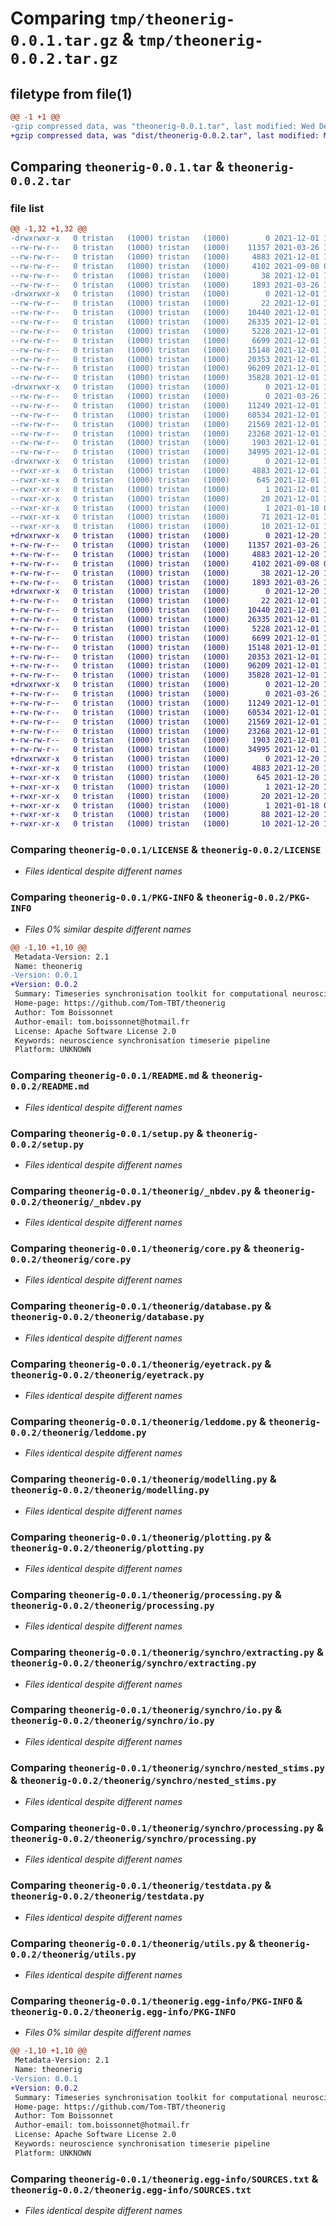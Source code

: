 # Comparing `tmp/theonerig-0.0.1.tar.gz` & `tmp/theonerig-0.0.2.tar.gz`

## filetype from file(1)

```diff
@@ -1 +1 @@
-gzip compressed data, was "theonerig-0.0.1.tar", last modified: Wed Dec  1 13:37:44 2021, max compression
+gzip compressed data, was "dist/theonerig-0.0.2.tar", last modified: Mon Dec 20 11:02:46 2021, max compression
```

## Comparing `theonerig-0.0.1.tar` & `theonerig-0.0.2.tar`

### file list

```diff
@@ -1,32 +1,32 @@
-drwxrwxr-x   0 tristan   (1000) tristan   (1000)        0 2021-12-01 13:37:44.880546 theonerig-0.0.1/
--rw-rw-r--   0 tristan   (1000) tristan   (1000)    11357 2021-03-26 10:03:13.000000 theonerig-0.0.1/LICENSE
--rw-rw-r--   0 tristan   (1000) tristan   (1000)     4883 2021-12-01 13:37:44.880546 theonerig-0.0.1/PKG-INFO
--rw-rw-r--   0 tristan   (1000) tristan   (1000)     4102 2021-09-08 08:13:17.000000 theonerig-0.0.1/README.md
--rw-rw-r--   0 tristan   (1000) tristan   (1000)       38 2021-12-01 13:37:44.880546 theonerig-0.0.1/setup.cfg
--rw-rw-r--   0 tristan   (1000) tristan   (1000)     1893 2021-03-26 10:03:13.000000 theonerig-0.0.1/setup.py
-drwxrwxr-x   0 tristan   (1000) tristan   (1000)        0 2021-12-01 13:37:44.880546 theonerig-0.0.1/theonerig/
--rw-rw-r--   0 tristan   (1000) tristan   (1000)       22 2021-12-01 13:15:32.000000 theonerig-0.0.1/theonerig/__init__.py
--rw-rw-r--   0 tristan   (1000) tristan   (1000)    10440 2021-12-01 13:16:31.000000 theonerig-0.0.1/theonerig/_nbdev.py
--rw-rw-r--   0 tristan   (1000) tristan   (1000)    26335 2021-12-01 13:15:33.000000 theonerig-0.0.1/theonerig/core.py
--rw-rw-r--   0 tristan   (1000) tristan   (1000)     5228 2021-12-01 13:15:33.000000 theonerig-0.0.1/theonerig/database.py
--rw-rw-r--   0 tristan   (1000) tristan   (1000)     6699 2021-12-01 13:15:33.000000 theonerig-0.0.1/theonerig/eyetrack.py
--rw-rw-r--   0 tristan   (1000) tristan   (1000)    15148 2021-12-01 13:15:33.000000 theonerig-0.0.1/theonerig/leddome.py
--rw-rw-r--   0 tristan   (1000) tristan   (1000)    20353 2021-12-01 13:15:33.000000 theonerig-0.0.1/theonerig/modelling.py
--rw-rw-r--   0 tristan   (1000) tristan   (1000)    96209 2021-12-01 13:16:31.000000 theonerig-0.0.1/theonerig/plotting.py
--rw-rw-r--   0 tristan   (1000) tristan   (1000)    35828 2021-12-01 13:15:33.000000 theonerig-0.0.1/theonerig/processing.py
-drwxrwxr-x   0 tristan   (1000) tristan   (1000)        0 2021-12-01 13:37:44.880546 theonerig-0.0.1/theonerig/synchro/
--rw-rw-r--   0 tristan   (1000) tristan   (1000)        0 2021-03-26 10:03:13.000000 theonerig-0.0.1/theonerig/synchro/__init__.py
--rw-rw-r--   0 tristan   (1000) tristan   (1000)    11249 2021-12-01 13:16:31.000000 theonerig-0.0.1/theonerig/synchro/extracting.py
--rw-rw-r--   0 tristan   (1000) tristan   (1000)    60534 2021-12-01 13:16:31.000000 theonerig-0.0.1/theonerig/synchro/io.py
--rw-rw-r--   0 tristan   (1000) tristan   (1000)    21569 2021-12-01 13:16:31.000000 theonerig-0.0.1/theonerig/synchro/nested_stims.py
--rw-rw-r--   0 tristan   (1000) tristan   (1000)    23268 2021-12-01 13:15:33.000000 theonerig-0.0.1/theonerig/synchro/processing.py
--rw-rw-r--   0 tristan   (1000) tristan   (1000)     1903 2021-12-01 13:15:33.000000 theonerig-0.0.1/theonerig/testdata.py
--rw-rw-r--   0 tristan   (1000) tristan   (1000)    34995 2021-12-01 13:16:31.000000 theonerig-0.0.1/theonerig/utils.py
-drwxrwxr-x   0 tristan   (1000) tristan   (1000)        0 2021-12-01 13:37:44.880546 theonerig-0.0.1/theonerig.egg-info/
--rwxr-xr-x   0 tristan   (1000) tristan   (1000)     4883 2021-12-01 13:37:44.000000 theonerig-0.0.1/theonerig.egg-info/PKG-INFO
--rwxr-xr-x   0 tristan   (1000) tristan   (1000)      645 2021-12-01 13:37:44.000000 theonerig-0.0.1/theonerig.egg-info/SOURCES.txt
--rwxr-xr-x   0 tristan   (1000) tristan   (1000)        1 2021-12-01 13:37:44.000000 theonerig-0.0.1/theonerig.egg-info/dependency_links.txt
--rwxr-xr-x   0 tristan   (1000) tristan   (1000)       20 2021-12-01 13:37:44.000000 theonerig-0.0.1/theonerig.egg-info/entry_points.txt
--rwxr-xr-x   0 tristan   (1000) tristan   (1000)        1 2021-01-18 08:40:32.000000 theonerig-0.0.1/theonerig.egg-info/not-zip-safe
--rwxr-xr-x   0 tristan   (1000) tristan   (1000)       71 2021-12-01 13:37:44.000000 theonerig-0.0.1/theonerig.egg-info/requires.txt
--rwxr-xr-x   0 tristan   (1000) tristan   (1000)       10 2021-12-01 13:37:44.000000 theonerig-0.0.1/theonerig.egg-info/top_level.txt
+drwxrwxr-x   0 tristan   (1000) tristan   (1000)        0 2021-12-20 11:02:46.417280 theonerig-0.0.2/
+-rw-rw-r--   0 tristan   (1000) tristan   (1000)    11357 2021-03-26 10:03:13.000000 theonerig-0.0.2/LICENSE
+-rw-rw-r--   0 tristan   (1000) tristan   (1000)     4883 2021-12-20 11:02:46.417280 theonerig-0.0.2/PKG-INFO
+-rw-rw-r--   0 tristan   (1000) tristan   (1000)     4102 2021-09-08 08:13:17.000000 theonerig-0.0.2/README.md
+-rw-rw-r--   0 tristan   (1000) tristan   (1000)       38 2021-12-20 11:02:46.417280 theonerig-0.0.2/setup.cfg
+-rw-rw-r--   0 tristan   (1000) tristan   (1000)     1893 2021-03-26 10:03:13.000000 theonerig-0.0.2/setup.py
+drwxrwxr-x   0 tristan   (1000) tristan   (1000)        0 2021-12-20 11:02:46.413280 theonerig-0.0.2/theonerig/
+-rw-rw-r--   0 tristan   (1000) tristan   (1000)       22 2021-12-01 13:15:32.000000 theonerig-0.0.2/theonerig/__init__.py
+-rw-rw-r--   0 tristan   (1000) tristan   (1000)    10440 2021-12-01 13:16:31.000000 theonerig-0.0.2/theonerig/_nbdev.py
+-rw-rw-r--   0 tristan   (1000) tristan   (1000)    26335 2021-12-01 13:15:33.000000 theonerig-0.0.2/theonerig/core.py
+-rw-rw-r--   0 tristan   (1000) tristan   (1000)     5228 2021-12-01 13:15:33.000000 theonerig-0.0.2/theonerig/database.py
+-rw-rw-r--   0 tristan   (1000) tristan   (1000)     6699 2021-12-01 13:15:33.000000 theonerig-0.0.2/theonerig/eyetrack.py
+-rw-rw-r--   0 tristan   (1000) tristan   (1000)    15148 2021-12-01 13:15:33.000000 theonerig-0.0.2/theonerig/leddome.py
+-rw-rw-r--   0 tristan   (1000) tristan   (1000)    20353 2021-12-01 13:15:33.000000 theonerig-0.0.2/theonerig/modelling.py
+-rw-rw-r--   0 tristan   (1000) tristan   (1000)    96209 2021-12-01 13:16:31.000000 theonerig-0.0.2/theonerig/plotting.py
+-rw-rw-r--   0 tristan   (1000) tristan   (1000)    35828 2021-12-01 13:15:33.000000 theonerig-0.0.2/theonerig/processing.py
+drwxrwxr-x   0 tristan   (1000) tristan   (1000)        0 2021-12-20 11:02:46.417280 theonerig-0.0.2/theonerig/synchro/
+-rw-rw-r--   0 tristan   (1000) tristan   (1000)        0 2021-03-26 10:03:13.000000 theonerig-0.0.2/theonerig/synchro/__init__.py
+-rw-rw-r--   0 tristan   (1000) tristan   (1000)    11249 2021-12-01 13:16:31.000000 theonerig-0.0.2/theonerig/synchro/extracting.py
+-rw-rw-r--   0 tristan   (1000) tristan   (1000)    60534 2021-12-01 13:16:31.000000 theonerig-0.0.2/theonerig/synchro/io.py
+-rw-rw-r--   0 tristan   (1000) tristan   (1000)    21569 2021-12-01 13:16:31.000000 theonerig-0.0.2/theonerig/synchro/nested_stims.py
+-rw-rw-r--   0 tristan   (1000) tristan   (1000)    23268 2021-12-01 13:15:33.000000 theonerig-0.0.2/theonerig/synchro/processing.py
+-rw-rw-r--   0 tristan   (1000) tristan   (1000)     1903 2021-12-01 13:15:33.000000 theonerig-0.0.2/theonerig/testdata.py
+-rw-rw-r--   0 tristan   (1000) tristan   (1000)    34995 2021-12-01 13:16:31.000000 theonerig-0.0.2/theonerig/utils.py
+drwxrwxr-x   0 tristan   (1000) tristan   (1000)        0 2021-12-20 11:02:46.417280 theonerig-0.0.2/theonerig.egg-info/
+-rwxr-xr-x   0 tristan   (1000) tristan   (1000)     4883 2021-12-20 11:02:46.000000 theonerig-0.0.2/theonerig.egg-info/PKG-INFO
+-rwxr-xr-x   0 tristan   (1000) tristan   (1000)      645 2021-12-20 11:02:46.000000 theonerig-0.0.2/theonerig.egg-info/SOURCES.txt
+-rwxr-xr-x   0 tristan   (1000) tristan   (1000)        1 2021-12-20 11:02:46.000000 theonerig-0.0.2/theonerig.egg-info/dependency_links.txt
+-rwxr-xr-x   0 tristan   (1000) tristan   (1000)       20 2021-12-20 11:02:46.000000 theonerig-0.0.2/theonerig.egg-info/entry_points.txt
+-rwxr-xr-x   0 tristan   (1000) tristan   (1000)        1 2021-01-18 08:40:32.000000 theonerig-0.0.2/theonerig.egg-info/not-zip-safe
+-rwxr-xr-x   0 tristan   (1000) tristan   (1000)       88 2021-12-20 11:02:46.000000 theonerig-0.0.2/theonerig.egg-info/requires.txt
+-rwxr-xr-x   0 tristan   (1000) tristan   (1000)       10 2021-12-20 11:02:46.000000 theonerig-0.0.2/theonerig.egg-info/top_level.txt
```

### Comparing `theonerig-0.0.1/LICENSE` & `theonerig-0.0.2/LICENSE`

 * *Files identical despite different names*

### Comparing `theonerig-0.0.1/PKG-INFO` & `theonerig-0.0.2/PKG-INFO`

 * *Files 0% similar despite different names*

```diff
@@ -1,10 +1,10 @@
 Metadata-Version: 2.1
 Name: theonerig
-Version: 0.0.1
+Version: 0.0.2
 Summary: Timeseries synchronisation toolkit for computational neuroscience
 Home-page: https://github.com/Tom-TBT/theonerig
 Author: Tom Boissonnet
 Author-email: tom.boissonnet@hotmail.fr
 License: Apache Software License 2.0
 Keywords: neuroscience synchronisation timeserie pipeline
 Platform: UNKNOWN
```

### Comparing `theonerig-0.0.1/README.md` & `theonerig-0.0.2/README.md`

 * *Files identical despite different names*

### Comparing `theonerig-0.0.1/setup.py` & `theonerig-0.0.2/setup.py`

 * *Files identical despite different names*

### Comparing `theonerig-0.0.1/theonerig/_nbdev.py` & `theonerig-0.0.2/theonerig/_nbdev.py`

 * *Files identical despite different names*

### Comparing `theonerig-0.0.1/theonerig/core.py` & `theonerig-0.0.2/theonerig/core.py`

 * *Files identical despite different names*

### Comparing `theonerig-0.0.1/theonerig/database.py` & `theonerig-0.0.2/theonerig/database.py`

 * *Files identical despite different names*

### Comparing `theonerig-0.0.1/theonerig/eyetrack.py` & `theonerig-0.0.2/theonerig/eyetrack.py`

 * *Files identical despite different names*

### Comparing `theonerig-0.0.1/theonerig/leddome.py` & `theonerig-0.0.2/theonerig/leddome.py`

 * *Files identical despite different names*

### Comparing `theonerig-0.0.1/theonerig/modelling.py` & `theonerig-0.0.2/theonerig/modelling.py`

 * *Files identical despite different names*

### Comparing `theonerig-0.0.1/theonerig/plotting.py` & `theonerig-0.0.2/theonerig/plotting.py`

 * *Files identical despite different names*

### Comparing `theonerig-0.0.1/theonerig/processing.py` & `theonerig-0.0.2/theonerig/processing.py`

 * *Files identical despite different names*

### Comparing `theonerig-0.0.1/theonerig/synchro/extracting.py` & `theonerig-0.0.2/theonerig/synchro/extracting.py`

 * *Files identical despite different names*

### Comparing `theonerig-0.0.1/theonerig/synchro/io.py` & `theonerig-0.0.2/theonerig/synchro/io.py`

 * *Files identical despite different names*

### Comparing `theonerig-0.0.1/theonerig/synchro/nested_stims.py` & `theonerig-0.0.2/theonerig/synchro/nested_stims.py`

 * *Files identical despite different names*

### Comparing `theonerig-0.0.1/theonerig/synchro/processing.py` & `theonerig-0.0.2/theonerig/synchro/processing.py`

 * *Files identical despite different names*

### Comparing `theonerig-0.0.1/theonerig/testdata.py` & `theonerig-0.0.2/theonerig/testdata.py`

 * *Files identical despite different names*

### Comparing `theonerig-0.0.1/theonerig/utils.py` & `theonerig-0.0.2/theonerig/utils.py`

 * *Files identical despite different names*

### Comparing `theonerig-0.0.1/theonerig.egg-info/PKG-INFO` & `theonerig-0.0.2/theonerig.egg-info/PKG-INFO`

 * *Files 0% similar despite different names*

```diff
@@ -1,10 +1,10 @@
 Metadata-Version: 2.1
 Name: theonerig
-Version: 0.0.1
+Version: 0.0.2
 Summary: Timeseries synchronisation toolkit for computational neuroscience
 Home-page: https://github.com/Tom-TBT/theonerig
 Author: Tom Boissonnet
 Author-email: tom.boissonnet@hotmail.fr
 License: Apache Software License 2.0
 Keywords: neuroscience synchronisation timeserie pipeline
 Platform: UNKNOWN
```

### Comparing `theonerig-0.0.1/theonerig.egg-info/SOURCES.txt` & `theonerig-0.0.2/theonerig.egg-info/SOURCES.txt`

 * *Files identical despite different names*

